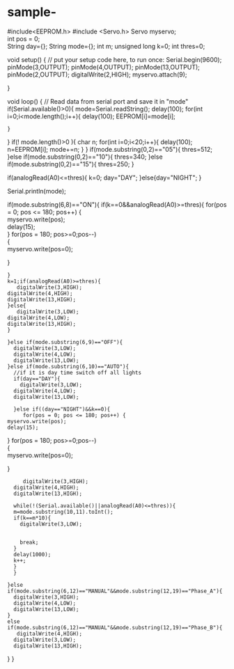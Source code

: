 # sample-
#include<EEPROM.h>
#include <Servo.h> 
 Servo myservo;   
int pos = 0;   
String day={};
String mode={};
int m;
unsigned long k=0;
int thres=0;


void setup() {
  // put your setup code here, to run once:
  Serial.begin(9600);
  pinMode(3,OUTPUT);
  pinMode(4,OUTPUT);
  pinMode(13,OUTPUT);
  pinMode(2,OUTPUT);
  digitalWrite(2,HIGH);
   myservo.attach(9); 
 
}

void loop() {
  // Read data from serial port and save it in "mode"
  if(Serial.available()>0){
    mode=Serial.readString();
    delay(100);
   for(int i=0;i<mode.length();i++){
      delay(100);
      EEPROM[i]=mode[i];
      
    }
   
  }
    if(! mode.length()>0 ){
   char n;
     for(int i=0;i<20;i++){
    delay(100);
     n=EEPROM[i];
   mode+=n;
  }
    }
     if(mode.substring(0,2)=="05"){
      thres=512;
    }else if(mode.substring(0,2)=="10"){
      thres=340;
    }else if(mode.substring(0,2)=="15"){
      thres=250;
    }
    
   
  if(analogRead(A0)<=thres){
    k=0;
    day="DAY";
  }else{day="NIGHT";
   }
   
   Serial.println(mode);

  if(mode.substring(6,8)=="ON"){
    if(k==0&&analogRead(A0)>=thres){
       for(pos = 0; pos <= 180; pos++) 
  {                                   
    myservo.write(pos);               
    delay(15);                       
  } 
  for(pos = 180; pos>=0;pos--)      
  {                                
    myservo.write(pos=0); 

}
      
    }
    k=1;if(analogRead(A0)>=thres){
       digitalWrite(3,HIGH);
    digitalWrite(4,HIGH);
    digitalWrite(13,HIGH);
    }else{
       digitalWrite(3,LOW);
    digitalWrite(4,LOW);
    digitalWrite(13,HIGH);
    }
   
    }else if(mode.substring(6,9)=="OFF"){
      digitalWrite(3,LOW);
      digitalWrite(4,LOW);
      digitalWrite(13,LOW);
    }else if(mode.substring(6,10)=="AUTO"){
      //if it is day time switch off all lights
      if(day=="DAY"){
        digitalWrite(3,LOW);
      digitalWrite(4,LOW);
      digitalWrite(13,LOW); 
      
      }else if((day=="NIGHT")&&k==0){
         for(pos = 0; pos <= 180; pos++) {                                   
    myservo.write(pos);               
    delay(15);                       
  } 
 for(pos = 180; pos>=0;pos--)      
  {                                
    myservo.write(pos=0); 

}
      
         digitalWrite(3,HIGH);
      digitalWrite(4,HIGH);
      digitalWrite(13,HIGH);
      
      while(!(Serial.available()||analogRead(A0)<=thres)){
      m=mode.substring(10,11).toInt();
      if(k==m*10){
        digitalWrite(3,LOW);
       
        
        break;
      }
      delay(1000);
      k++;  
      }
      }
      
    }else if(mode.substring(6,12)=="MANUAL"&&mode.substring(12,19)=="Phase_A"){
      digitalWrite(3,HIGH);
      digitalWrite(4,LOW);
      digitalWrite(13,LOW);
    }
    else if(mode.substring(6,12)=="MANUAL"&&mode.substring(12,19)=="Phase_B"){
       digitalWrite(4,HIGH);
      digitalWrite(3,LOW);
      digitalWrite(13,HIGH);
}
}

